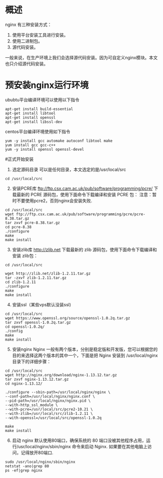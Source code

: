 # 概述
nginx 有三种安装方式：
1. 使用平台安装工具进行安装。
2. 使用二进制包。
3. 源代码安装。

一般来说，在生产环境上我们会选择源代码安装。因为可自定义nginx模块。本文也只介绍源代码安装。

# 预安装nginx运行环境
ububtu平台编译环境可以使用以下指令

```
apt-get install build-essential
apt-get install libtool
apt-get install openssl
apt-get install libssl-dev
```

centos平台编译环境使用如下指令
```
yum -y install gcc automake autoconf libtool make
yum install gcc gcc-c++
yum -y install openssl openssl-devel
```

#正式开始安装
1. 选定源码目录
可以是任何目录，本文选定的是/usr/local/src
```
cd /usr/local/src
```
2. 安装PCRE库
ftp://ftp.csx.cam.ac.uk/pub/software/programming/pcre/ 下载最新的 PCRE 源码包，使用下面命令下载编译和安装 PCRE 包：
注意：暂时不要使用pcre2，否则nginx会安装失败.
```
cd /usr/local/src
wget ftp://ftp.csx.cam.ac.uk/pub/software/programming/pcre/pcre-8.38.tar.gz
tar zxvf pcre-8.38.tar.gz
cd pcre-8.38
./configure
make
make install
```

3. 安装zlib库
http://zlib.net 下载最新的 zlib 源码包，使用下面命令下载编译和安装 zlib包：
```
cd /usr/local/src

wget http://zlib.net/zlib-1.2.11.tar.gz
tar -zxvf zlib-1.2.11.tar.gz
cd zlib-1.2.11
./configure
make
make install
```

4. 安装ssl（某些vps默认没装ssl)

```
cd /usr/local/src
wget https://www.openssl.org/source/openssl-1.0.2q.tar.gz
tar zxvf openssl-1.0.2q.tar.gz
cd openssl-1.0.2q/
./config
make
make install
```
5. 安装nginx
Nginx 一般有两个版本，分别是稳定版和开发版，您可以根据您的目的来选择这两个版本的其中一个，下面是把 Nginx 安装到 /usr/local/nginx 目录下的详细步骤：

```
cd /usr/local/src
wget http://nginx.org/download/nginx-1.13.12.tar.gz
tar zxvf nginx-1.13.12.tar.gz
cd nginx-1.13.12/

./configure --sbin-path=/usr/local/nginx/nginx \
--conf-path=/usr/local/nginx/nginx.conf \
--pid-path=/usr/local/nginx/nginx.pid \
--with-http_ssl_module \
--with-pcre=/usr/local/src/pcre2-10.21 \
--with-zlib=/usr/local/src/zlib-1.2.11 \
--with-openssl=/usr/local/src/openssl-1.0.2q

make
make install
```
6. 启动
nginx 默认使用80端口，确保系统的 80 端口没被其他程序占用，运行/usr/local/nginx/sbin/nginx 命令来启动 Nginx.
如果要在其他电脑上访问，记得放开80端口.
```
sudo /usr/local/nginx/sbin/nginx
netstat -ano|grep 80
ps -ef|grep nginx
```
